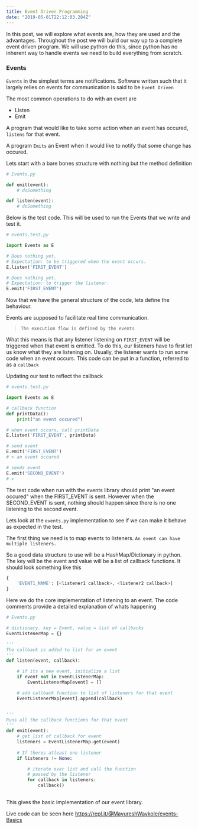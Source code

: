 ```yaml
---
title: Event Driven Programming
date: "2019-05-01T22:12:03.284Z"
---
```


In this post, we will explore what events are, how they are used and the advantages. Throughout the post we will build our way up to a complete event driven program.
We will use python do this, since python has no inherent way to handle events we need to build everything from scratch.


### Events
`Events` in the simplest terms are notifications.
Software written such that it largely relies on events for communication is said to be `Event Driven`

The most common operations to do with an event are

* Listen
* Emit

A program that would like to take some action when an event has occured, `listens` for that event.

A program `Emits` an Event when it would like to notify that some change has occured.


Lets start with a bare bones structure with nothing but the method definition
```python
# Events.py

def emit(event):
    # doSomething

def listen(event):
    # doSomething
```


Below is the test code. This will be used to run the Events that we write and test it.
```python
# events.test.py

import Events as E

# Does nothing yet.
# Expectation: to be triggered when the event occurs.
E.listen('FIRST_EVENT')

# Does nothing yet.
# Expectation: to trigger the listener.
E.emit('FIRST_EVENT')
```

Now that we have the general structure of the code, lets define the behaviour.

Events are supposed to facilitate real time communication.
> `The execution flow is defined by the events`

What this means is that any listener listening on `FIRST_EVENT` will be triggered when that event is emitted. To do this, our listeners have to first let us know what they are listening on. Usually, the listener wants to run some code when an event occurs. This code can be put in a function, referred to as a `callback`

Updating our test to reflect the callback
```python
# events.test.py

import Events as E

# callback function
def printData():
    print("an event occured")

# when event occurs, call printData
E.listen('FIRST_EVENT', printData)

# send event
E.emit('FIRST_EVENT')
# > an event occured

# sends event
E.emit('SECOND_EVENT')
# > 
```

The test code when run with the events library should print "an event occured" when the FIRST_EVENT is sent. However when the SECOND_EVENT is sent, nothing should happen since there is no one listening to the second event.

Lets look at the `events.py` implementation to see if we can make it behave as expected in the test.

The first thing we need is to map events to listeners.
`An event can have multiple listeners.`

So a good data structure to use will be a HashMap/Dictionary in python.
The key will be the event and value will be a list of callback functions.
It should look something like this
```python
{
    'EVENT1_NAME': [<listener1 callback>, <listener2 callback>]
}
```

Here we do the core implementation of listening to an event.
The code comments provide a detailed explanation of whats happening
```python
# Events.py

# dictionary. key = Event, value = list of callbacks
EventListenerMap = {}

'''
The callback is added to list for an event
'''
def listen(event, callback):

    # if its a new event, initialize a list
    if event not in EventListenerMap:
        EventListenerMap[event] = []

    # add callback function to list of listeners for that event
    EventListenerMap[event].append(callback)


'''
Runs all the callback functions for that event
'''
def emit(event):
    # get list of callback for event
    listeners = EventListenerMap.get(event)
    
    # If theres atleast one listener
    if listeners != None:

        # iterate over list and call the function 
        # passed by the listener
        for callback in listeners:
            callback()
    
```

This gives the basic implementation of our event library.


Live code can be seen here https://repl.it/@MayureshWaykole/events-Basics